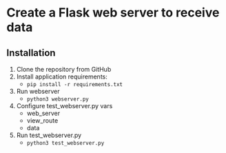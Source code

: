 # Create a Flask web server to receive data
## Installation
1. Clone the repository from GitHub
2. Install application requirements:
    - ````````pip install -r requirements.txt````````
3. Run webserver
    - ````````python3 webserver.py````````
4. Configure test_webserver.py vars
    - web_server
    - view_route
    - data
5. Run test_webserver.py
    - ````````python3 test_webserver.py````````
